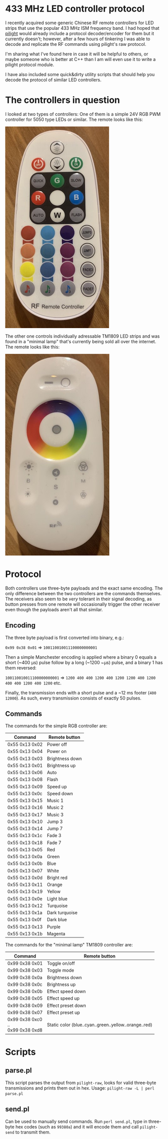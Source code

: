 # 433 MHz LED controller protocol

I recently acquired some generic Chinese RF remote controllers for LED strips that use the popular 433 MHz ISM frequency band.
I had hoped that [pilight](https://www.pilight.org/) would already include a protocol decoder/encoder for them but it currently
doesn't; however, after a few hours of tinkering I was able to decode and replicate the RF commands using pilight's raw protocol.

I'm sharing what I've found here in case it will be helpful to others, or maybe someone who is better at C++ than I am will even
use it to write a pilight protocol module.

I have also included some quick&dirty utility scripts that should help you decode the protocol of similar LED controllers.

# The controllers in question

I looked at two types of controllers: One of them is a simple 24V RGB PWM controller for 5050 type LEDs or similar.
The remote looks like this:

![Remote control 1](./remote1.jpg)

The other one controls individually adressable TM1809 LED strips and was found in a "minimal lamp" that's currently being sold
all over the internet. The remote looks like this:

![Remote control 2](./remote2.jpg)

# Protocol

Both controllers use three-byte payloads and the exact same encoding. The only difference between the two controllers are the commands
themselves. The receivers also seem to be _very_ tolerant in their signal decoding, as button presses from one remote will occasionally
trigger the other receiver even though the payloads aren't all that similar.

## Encoding

The three byte payload is first converted into binary, e.g.:

`0x99 0x38 0x01` => `100110010011100000000001`

Then a simple Manchester encoding is applied where a binary 0 equals a short (~400 µs) pulse follow by a long (~1200 ~µs) pulse,
and a binary 1 has them reversed:

`100110010011100000000001` => `1200 400 400 1200 400 1200 1200 400 1200 400 400 1200 400 1200` etc.

Finally, the transmission ends with a short pulse and a ~12 ms footer (`400 12000`). As such, every transmission consists of exactly
50 pulses.

## Commands

The commands for the simple RGB controller are:

| Command        | Remote button   |
|----------------|-----------------|
| 0x55 0x13 0x02 | Power off       |
| 0x55 0x13 0x04 | Power on        |
| 0x55 0x13 0x03 | Brightness down |
| 0x55 0x13 0x01 | Brightness up   |
| 0x55 0x13 0x06 | Auto            |
| 0x55 0x13 0x08 | Flash           |
| 0x55 0x13 0x09 | Speed up        |
| 0x55 0x13 0x0c | Speed down      |
| 0x55 0x13 0x15 | Music 1         |
| 0x55 0x13 0x16 | Music 2         |
| 0x55 0x13 0x17 | Music 3         |
| 0x55 0x13 0x10 | Jump 3          |
| 0x55 0x13 0x14 | Jump 7          |
| 0x55 0x13 0x1c | Fade 3          |
| 0x55 0x13 0x18 | Fade 7          |
| 0x55 0x13 0x05 | Red             |
| 0x55 0x13 0x0a | Green           |
| 0x55 0x13 0x0b | Blue            |
| 0x55 0x13 0x07 | White           |
| 0x55 0x13 0x0d | Bright red      |
| 0x55 0x13 0x11 | Orange          |
| 0x55 0x13 0x19 | Yellow          |
| 0x55 0x13 0x0e | Light blue      |
| 0x55 0x13 0x12 | Turquoise       |
| 0x55 0x13 0x1a | Dark turquoise  |
| 0x55 0x13 0x0f | Dark blue       |
| 0x55 0x13 0x13 | Purple          |
| 0x55 0x13 0x1b | Magenta         |

The commands for the "minimal lamp" TM1809 controller are:

| Command        | Remote button      |
|----------------|--------------------|
| 0x99 0x38 0x01 | Toggle on/off      |
| 0x99 0x38 0x03 | Toggle mode        |
| 0x99 0x38 0x0a | Brightness down    |
| 0x99 0x38 0x0c | Brightness up      |
| 0x99 0x38 0x0b | Effect speed down  |
| 0x99 0x38 0x05 | Effect speed up    |
| 0x99 0x38 0x09 | Effect preset down |
| 0x99 0x38 0x07 | Effect preset up   |
| 0x99 0x38 0xc0<br>..<br>0x99 0x38 0xd8 | Static color (blue..cyan..green..yellow..orange..red) |

# Scripts

## parse.pl

This script parses the output from `pilight-raw`, looks for valid three-byte transmissions and prints them out in hex.
Usage: `pilight-raw -L | perl parse.pl`

## send.pl

Can be used to manually send commands. Run `perl send.pl`, type in three-byte hex codes (such as `99380a`) and it will encode
them and call `pilight-send` to transmit them.
